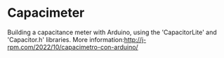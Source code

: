# Capacimeter
Building a capacitance meter with Arduino, using the 'CapacitorLite' and 'Capacitor.h' libraries.
More information:http://j-rpm.com/2022/10/capacimetro-con-arduino/
